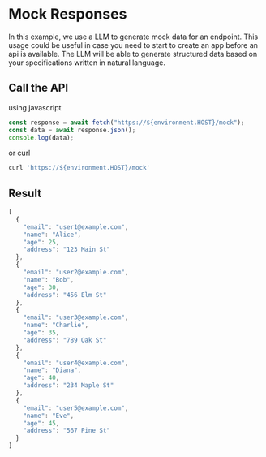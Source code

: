 # Mock Responses

In this example, we use a LLM to generate mock data for an endpoint. This usage could be useful in case you need to start to create an app before an api is available. The LLM will be able to generate structured data based on your specifications written in natural language.

## Call the API

using javascript 

```js
const response = await fetch("https://${environment.HOST}/mock");
const data = await response.json();
console.log(data);
```

or curl

```sh
curl 'https://${environment.HOST}/mock'
```

## Result

```js
[
  {
    "email": "user1@example.com",
    "name": "Alice",
    "age": 25,
    "address": "123 Main St"
  },
  {
    "email": "user2@example.com",
    "name": "Bob",
    "age": 30,
    "address": "456 Elm St"
  },
  {
    "email": "user3@example.com",
    "name": "Charlie",
    "age": 35,
    "address": "789 Oak St"
  },
  {
    "email": "user4@example.com",
    "name": "Diana",
    "age": 40,
    "address": "234 Maple St"
  },
  {
    "email": "user5@example.com",
    "name": "Eve",
    "age": 45,
    "address": "567 Pine St"
  }
]
```